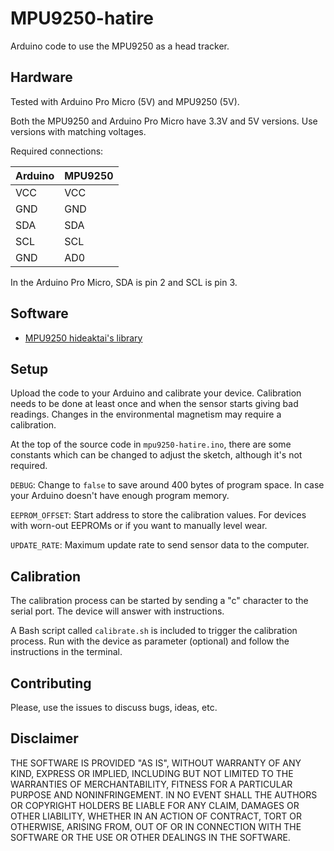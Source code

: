 # MPU9250-hatire

Arduino code to use the MPU9250 as a head tracker.

## Hardware

Tested with Arduino Pro Micro (5V) and MPU9250 (5V).

Both the MPU9250 and Arduino Pro Micro have 3.3V and 5V versions. Use versions
with matching voltages.

Required connections:

|Arduino |MPU9250 |
|--------|--------|
|VCC     |VCC     |
|GND     |GND     |
|SDA     |SDA     |
|SCL     |SCL     |
|GND     |AD0     |

In the Arduino Pro Micro, SDA is pin 2 and SCL is pin 3.

## Software

- [MPU9250 hideaktai's library](https://github.com/hideakitai/MPU9250)

## Setup

Upload the code to your Arduino and calibrate your device. Calibration needs to
be done at least once and when the sensor starts giving bad readings. Changes
in the environmental magnetism may require a calibration.

At the top of the source code in `mpu9250-hatire.ino`, there are some constants
which can be changed to adjust the sketch, although it's not required.

`DEBUG`: Change to `false` to save around 400 bytes of program space. In case
your Arduino doesn't have enough program memory.

`EEPROM_OFFSET`: Start address to store the calibration values. For devices
with worn-out EEPROMs or if you want to manually level wear.

`UPDATE_RATE`: Maximum update rate to send sensor data to the computer.

## Calibration

The calibration process can be started by sending a "c" character to the
serial port. The device will answer with instructions.

A Bash script called `calibrate.sh` is included to trigger the calibration
process. Run with the device as parameter (optional) and follow the
instructions in the terminal.

## Contributing

Please, use the issues to discuss bugs, ideas, etc.

## Disclaimer

THE SOFTWARE IS PROVIDED "AS IS", WITHOUT WARRANTY OF ANY KIND, EXPRESS OR
IMPLIED, INCLUDING BUT NOT LIMITED TO THE WARRANTIES OF MERCHANTABILITY,
FITNESS FOR A PARTICULAR PURPOSE AND NONINFRINGEMENT. IN NO EVENT SHALL THE
AUTHORS OR COPYRIGHT HOLDERS BE LIABLE FOR ANY CLAIM, DAMAGES OR OTHER
LIABILITY, WHETHER IN AN ACTION OF CONTRACT, TORT OR OTHERWISE, ARISING FROM,
OUT OF OR IN CONNECTION WITH THE SOFTWARE OR THE USE OR OTHER DEALINGS IN THE
SOFTWARE.
